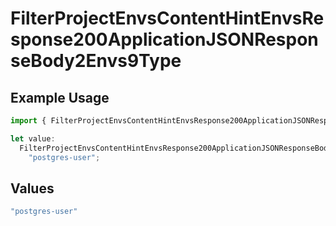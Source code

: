 # FilterProjectEnvsContentHintEnvsResponse200ApplicationJSONResponseBody2Envs9Type

## Example Usage

```typescript
import { FilterProjectEnvsContentHintEnvsResponse200ApplicationJSONResponseBody2Envs9Type } from "@vercel/sdk/models/operations";

let value:
  FilterProjectEnvsContentHintEnvsResponse200ApplicationJSONResponseBody2Envs9Type =
    "postgres-user";
```

## Values

```typescript
"postgres-user"
```